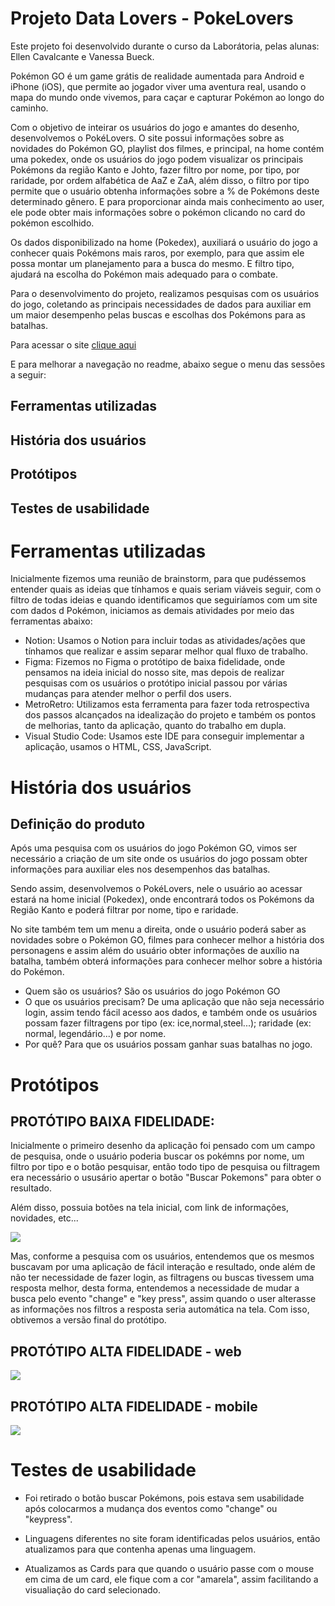 # Projeto Data Lovers - PokeLovers

Este projeto foi desenvolvido durante o curso da Laborátoria, pelas alunas: Ellen Cavalcante e Vanessa Bueck.

Pokémon GO é um game grátis de realidade aumentada para Android e iPhone (iOS), que permite ao jogador viver uma aventura real, usando o mapa do mundo onde vivemos, para caçar e capturar Pokémon ao longo do caminho.

Com o objetivo de inteirar os usuários do jogo e amantes do desenho, desenvolvemos o PokéLovers.
O site possui informações sobre as novidades do Pokémon GO, playlist dos filmes, e principal, na home contém uma pokedex, onde os usuários do jogo podem visualizar os principais Pokémons da região Kanto e Johto, fazer filtro por nome, por tipo, por raridade, por ordem alfabética de AaZ e ZaA, além disso, o filtro por tipo permite que o usuário obtenha informações sobre a % de Pokémons deste determinado gênero.
E para proporcionar ainda mais conhecimento ao user, ele pode obter mais informações sobre o pokémon clicando no card do pokémon escolhido.

Os dados disponibilizado na home (Pokedex), auxiliará o usuário do jogo a conhecer quais Pokémons mais raros, por exemplo, para que assim ele possa montar um planejamento para a busca do mesmo.
E filtro tipo, ajudará na escolha do Pokémon mais adequado para o combate.

Para o desenvolvimento do projeto, realizamos pesquisas com os usuários do jogo, coletando as principais necessidades de dados para auxiliar em um maior desempenho pelas buscas e escolhas dos Pokémons para as batalhas.

Para acessar o site [clique aqui](https://ellencavalcantebrito.github.io/SAP008-Data-lovers-POKEMON/)

E para melhorar a navegação no readme, abaixo segue o menu das sessões a seguir:

## Ferramentas utilizadas

## História dos usuários

## Protótipos

## Testes de usabilidade

# Ferramentas utilizadas

Inicialmente fizemos uma reunião de brainstorm, para que pudéssemos entender quais as ideias que tínhamos e quais seriam viáveis seguir, com o filtro de todas ideias e quando identificamos que seguiríamos com um site com dados d Pokémon, iniciamos as demais atividades por meio das ferramentas abaixo:

- Notion: Usamos o Notion para incluir todas as atividades/ações que tínhamos que realizar e assim separar melhor qual fluxo de trabalho.
- Figma: Fizemos no Figma o protótipo de baixa fidelidade, onde pensamos na ideia inicial do nosso site, mas depois de realizar pesquisas com os usuários o protótipo inicial passou por várias mudanças para atender melhor o perfil dos users.
- MetroRetro: Utilizamos esta ferramenta para fazer toda retrospectiva dos passos alcançados na idealização do projeto e também os pontos de melhorias, tanto da aplicação, quanto do trabalho em dupla.
- Visual Studio Code: Usamos este IDE para conseguir implementar a aplicação, usamos o HTML, CSS, JavaScript.

# História dos usuários

## Definição do produto

Após uma pesquisa com os usuários do jogo Pokémon GO, vimos ser necessário a criação de um site onde os usuários do jogo possam obter informações para auxiliar eles nos desempenhos das batalhas.

Sendo assim, desenvolvemos o PokéLovers, nele o usuário ao acessar estará na home inicial (Pokedex), onde encontrará todos os Pokémons da Região Kanto e poderá filtrar por nome, tipo e raridade.

No site também tem um menu a direita, onde o usuário poderá saber as novidades sobre o Pokémon GO, filmes para conhecer melhor a história dos personagens e assim além do usuário obter informações de auxílio na batalha, também obterá informações para conhecer melhor sobre a história do Pokémon.

- Quem são os usuários? São os usuários do jogo Pokémon GO
- O que os usuários precisam? De uma aplicação que não seja necessário login, assim tendo fácil acesso aos dados, e também onde os usuários possam fazer filtragens por tipo (ex: ice,normal,steel...); raridade (ex: normal, legendário...) e por nome.
- Por quê? Para que os usuários possam ganhar suas batalhas no jogo.

# Protótipos

## PROTÓTIPO BAIXA FIDELIDADE:

Inicialmente o primeiro desenho da aplicação foi pensado com um campo de pesquisa, onde o usuário poderia buscar os pokémns por nome, um filtro por tipo e o botão pesquisar, então todo tipo de pesquisa ou filtragem era necessário o ususário apertar o botão "Buscar Pokemons" para obter o resultado.

Além disso, possuia botões na tela inicial, com link de informações, novidades, etc...

<img src="https://github.com/vanessabuecker/SAP008-data-lovers/blob/main/src/img/PrototipoWEB_baixa.jpg">

Mas, conforme a pesquisa com os usuários, entendemos que os mesmos buscavam por uma aplicação de fácil interação e resultado, onde além de não ter necessidade de fazer login, as filtragens ou buscas tivessem uma resposta melhor, desta forma, entendemos a necessidade de mudar a busca pelo evento "change" e "key press", assim quando o user alterasse as informações nos filtros a resposta seria automática na tela. Com isso, obtivemos a versão final do protótipo.

## PROTÓTIPO ALTA FIDELIDADE - web

<img src="https://github.com/vanessabuecker/SAP008-data-lovers/blob/main/src/img/prototiposWeb.jpg">

## PROTÓTIPO ALTA FIDELIDADE - mobile

<img src="https://github.com/vanessabuecker/SAP008-data-lovers/blob/main/src/img/prototiposMobile.jpg">

# Testes de usabilidade

- Foi retirado o botão buscar Pokémons, pois estava sem usabilidade após colocarmos a mudança dos eventos como "change" ou "keypress".

- Linguagens diferentes no site foram identificadas pelos usuários, então atualizamos para que contenha apenas uma linguagem.

- Atualizamos as Cards para que quando o usuário passe com o mouse em cima de um card, ele fique com a cor "amarela", assim facilitando a visualiação do card selecionado.
